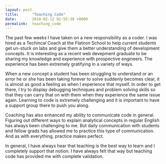 ```yaml
---
layout: post
title:      "Teaching Code"
date:       2018-02-12 02:55:30 +0000
permalink:  teaching_code
---
```



The past few weeks I have taken on a new responsibility as a coder. I was hired as a Techincal Coach at the Flatiron School to help current students get un-stuck on labs and give them a better understanding of development concepts. It is interesting as a recent web devepment graduate to be sharing my knowledge and experience with prospective engineers. The experience has been extremely gratifying in a variety of ways. 

When a new concept a student has been struggling to understand or an error he or she has been taking forever to solve suddenly becomes clear, it is almost as good a feeling as when I experience that myself. In order to get there, I try to display debugging techniques and problem solving skills so that they can carry that on with them when they experience the same issue again. Learning to code is extremely challenging and it is important to have a support group there to push you along.

Coaching has also enhanced my ability to communicate code in general. Figuring out different ways to explain analytical concepts in regular English has always been challenging to me. But daily communication with students and fellow grads has allowed me to practice this type of communication. And as with everything, practice makes perfect.

In general, I have always hear that teaching is the best way to learn and I completely support that notion. I have always felt that way but teaching code has provided me with complete validation.
